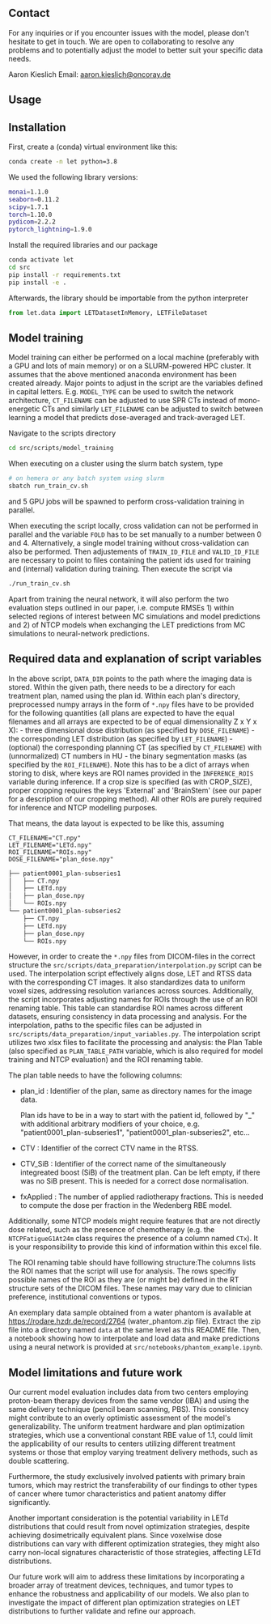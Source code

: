 Contact
-------
For any inquiries or if you encounter issues with the model, please don't hesitate to get in touch. We are open to collaborating to resolve any problems and to potentially adjust the model to better suit your specific data needs.

Aaron Kieslich
Email: aaron.kieslich@oncoray.de


Usage
-----

## Installation

First, create a (conda) virtual environment like this:
```bash
conda create -n let python=3.8
```

We used the following library versions:

```bash
monai=1.1.0
seaborn=0.11.2
scipy=1.7.1
torch=1.10.0
pydicom=2.2.2
pytorch_lightning=1.9.0
```

Install the required libraries and our package
```bash
conda activate let
cd src
pip install -r requirements.txt
pip install -e .
```

Afterwards, the library should be importable from the python interpreter
```python
from let.data import LETDatasetInMemory, LETFileDataset
```



## Model training

Model training can either be performed on a local machine (preferably with a GPU and lots of main memory) or on a SLURM-powered HPC cluster.
It assumes that the above mentioned anaconda environment has been created already.
Major points to adjust in the script are the variables defined in capital letters.
E.g. `MODEL_TYPE` can be used to switch the network architecture, `CT_FILENAME` can be adjusted to use SPR CTs instead of mono-energetic CTs and similarly `LET_FILENAME` can be adjusted to switch between learning a model that predicts dose-averaged and track-averaged LET.


Navigate to the scripts directory
```bash
cd src/scripts/model_training
```

When executing on a cluster using the slurm batch system, type
```bash
# on hemera or any batch system using slurm
sbatch run_train_cv.sh
```
and 5 GPU jobs will be spawned to perform cross-validation training in parallel.

When executing the script locally, cross validation can not be performed in parallel and the variable `FOLD` has to be set manually to a number between 0 and 4. Alternatively, a single model training without cross-validation can also be performed. Then adjustements of `TRAIN_ID_FILE` and `VALID_ID_FILE` are necessary to point to files containing the patient ids used for training and (internal) validation during training.
Then execute the script via
```bash
./run_train_cv.sh
```

Apart from training the neural network, it will also perform the two evaluation steps outlined in our paper, i.e. compute RMSEs 1) within selected regions of interest between MC simulations and model predictions and 2) of NTCP models when exchanging the LET predictions from MC simulations to neural-network predictions.

## Required data and explanation of script variables
In the above script, `DATA_DIR` points to the path where the imaging data is stored. Within the given path, there needs to be a directory for each treatment plan, named using the plan id.
Within each plan's directory, preprocessed numpy arrays in the form of `*.npy` files have to be provided for the following quantities (all plans are expected to have the equal filenames and all arrays are expected to be of equal dimensionality Z x Y x X):
    - three dimensional dose distribution (as specified by `DOSE_FILENAME`)
    - the corresponding LET distribution (as specified by `LET_FILENAME`)
    - (optional) the corresponding planning CT (as specified by `CT_FILENAME`) with (unnormalized) CT numbers in HU
    - the binary segmentation masks (as specified by the `ROI_FILENAME`). Note this has to be a dict of arrays when storing to disk, where keys are ROI names provided in the `INFERENCE_ROIS` variable during inference.
    If a crop size is specified (as with CROP_SIZE), proper cropping requires the keys 'External' and 'BrainStem' (see our paper for a description of our cropping method). All other ROIs are purely required for inference and NTCP modelling purposes.

That means, the data layout is expected to be like this, assuming
```
CT_FILENAME="CT.npy"
LET_FILENAME="LETd.npy"
ROI_FILENAME="ROIs.npy"
DOSE_FILENAME="plan_dose.npy"
```

```bash
├── patient0001_plan-subseries1
│   ├── CT.npy
│   ├── LETd.npy
│   ├── plan_dose.npy
│   └── ROIs.npy
└── patient0001_plan-subseries2
    ├── CT.npy
    ├── LETd.npy
    ├── plan_dose.npy
    └── ROIs.npy
```


However, in order to create the `*.npy` files from DICOM-files in the correct structure the `src/scripts/data_preparation/interpolation.py` script can be used. The interpolation script effectively aligns dose, LET and RTSS data with the corresponding CT images. It also standardizes data to uniform voxel sizes, addressing resolution variances across sources. Additionally, the script incorporates adjusting names for ROIs through the use of an ROI renaming table. This table can standardise ROI names across different datasets, ensuring consistency in data processing and analysis. For the interpolation, paths to the specific files can be adjusted in `src/scripts/data_preparation/input_variables.py`. The interpolation script utilizes two xlsx files to facilitate the processing and analysis: the Plan Table (also specified as `PLAN_TABLE_PATH` variable, which is also required for model training and NTCP evaluation) and the ROI renaming table.

The plan table needs to have the following columns:
- plan_id :
    Identifier of the plan, same as directory names for the image data.

    Plan ids have to be in a way to start with the patient id, followed by "_" with additional arbitrary modifiers of your choice, e.g. "patient0001_plan-subseries1", "patient0001_plan-subseries2", etc...

- CTV :
    Identifier of the correct CTV name in the RTSS.

- CTV_SiB :
    Identifier of the correct name of the simultaneously integreated boost (SiB) of the treatment plan. Can be left empty, if there was no SiB present. This is needed for a correct dose normalisation.

- fxApplied :
    The number of applied radiotherapy fractions. This is needed to compute the dose per fraction in the Wedenberg RBE model.

Additionally, some NTCP models might require features that are not directly dose related, such as the presence of chemotherapy (e.g. the `NTCPFatigueG1At24m` class requires the presence of a column named `CTx`). It is your responsibility to provide this kind of information within this excel file.

The ROI renaming table should have folllowing structure:The columns lists the ROI names that the script will use for analysis. The rows specifiy possible names of the ROI as they are (or might be) defined in the RT structure sets of the DICOM files. These names may vary due to clinician preference, institutional conventions or typos.

An exemplary data sample obtained from a water phantom is available at https://rodare.hzdr.de/record/2764 (water_phantom.zip file).
Extract the zip file into a directory named `data` at the same level as this README file. Then, a notebook showing how to interpolate and load data and make predictions using a neural network is provided at `src/notebooks/phantom_example.ipynb`.

## Model limitations and future work

Our current model evaluation includes data from two centers employing proton-beam therapy devices from the same vendor (IBA) and using the same delivery technique (pencil beam scanning, PBS). This consistency might contribute to an overly optimistic assessment of the model's generalizability. The uniform treatment hardware and plan optimization strategies, which use a conventional constant RBE value of 1.1, could limit the applicability of our results to centers utilizing different treatment systems or those that employ varying treatment delivery methods, such as double scattering.

Furthermore, the study exclusively involved patients with primary brain tumors, which may restrict the transferability of our findings to other types of cancer where tumor characteristics and patient anatomy differ significantly.

Another important consideration is the potential variability in LETd distributions that could result from novel optimization strategies, despite achieving dosimetrically equivalent plans. Since voxelwise dose distributions can vary with different optimization strategies, they might also carry non-local signatures characteristic of those strategies, affecting LETd distributions.

Our future work will aim to address these limitations by incorporating a broader array of treatment devices, techniques, and tumor types to enhance the robustness and applicability of our models. We also plan to investigate the impact of different plan optimization strategies on LET distributions to further validate and refine our approach.
